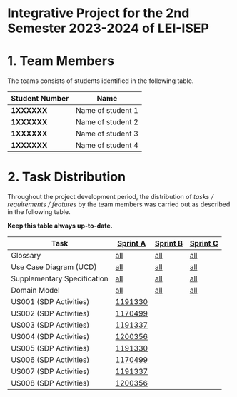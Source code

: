 # Integrative Project for the 2nd Semester 2023-2024 of LEI-ISEP

# 1. Team Members

The teams consists of students identified in the following table.

| Student Number | Name              |
|----------------|-------------------|
| **1XXXXXX**    | Name of student 1 |
| **1XXXXXX**    | Name of student 2 |
| **1XXXXXX**    | Name of student 3 |
| **1XXXXXX**    | Name of student 4 |

# 2. Task Distribution ###

Throughout the project development period, the distribution of _tasks / requirements / features_ by the team members
was carried out as described in the following table.

**Keep this table always up-to-date.**

| Task                        | [Sprint A](sprintA/Readme.md)                                                              | [Sprint B](sprintB/Readme.md)                                                              | [Sprint C](sprintC/Readme.md)                                                              |
|-----------------------------|--------------------------------------------------------------------------------------------|--------------------------------------------------------------------------------------------|--------------------------------------------------------------------------------------------|
| Glossary                    | [all](sprintA/global-artifacts/01.requirements-engineering/glossary.md)                    | [all](sprintB/global-artifacts/01.engineering-requirements/glossary.md)                    | [all](sprintC/global-artifacts/01.engineering-requirements/glossary.md)                    |
| Use Case Diagram (UCD)      | [all](sprintA/global-artifacts/01.requirements-engineering/use-case-diagram.md)            | [all](sprintB/global-artifacts/01.engineering-requirements/use-case-diagram.md)            | [all](sprintC/global-artifacts/01.engineering-requirements/use-case-diagram.md)            |
| Supplementary Specification | [all](sprintA/global-artifacts/01.requirements-engineering/supplementary-specification.md) | [all](sprintB/global-artifacts/01.engineering-requirements/supplementary-specification.md) | [all](sprintC/global-artifacts/01.engineering-requirements/supplementary-specification.md) |
| Domain Model                | [all](sprintA/global-artifacts/02.analysis/analysis.md)                                    | [all](sprintB/global-artifacts/02.analysis/analysis.md)                                    | [all](sprintC/global-artifacts/02.analysis/analysis.md)                                    |
| US001 (SDP Activities)      | [1191330](sprintA/us001/Readme.md)                                                         |                                                                                            |                                                                                            |
| US002 (SDP Activities)      | [1170499](sprintA/us002/Readme.md)                                                         |                                                                                            |                                                                                            |
| US003 (SDP Activities)      | [1191337](sprintA/us003/Readme.md)                                                         |                                                                                            |                                                                                            |
| US004 (SDP Activities)      | [1200356](sprintA/us004/Readme.md)                                                         |                                                                                            |                                                                                            |
| US005 (SDP Activities)      | [1191330](sprintA/us005/Readme.md)                                                         |                                                                                            |                                                                                            |
| US006 (SDP Activities)      | [1170499](sprintA/us006/Readme.md)                                                         |                                                                                            |                                                                                            |
| US007 (SDP Activities)      | [1191337](sprintA/us007/Readme.md)                                                         |                                                                                            |                                                                                            |
| US008 (SDP Activities)      | [1200356](sprintA/us008/Readme.md)                                                         |                                                                                            |                                                                                            |
